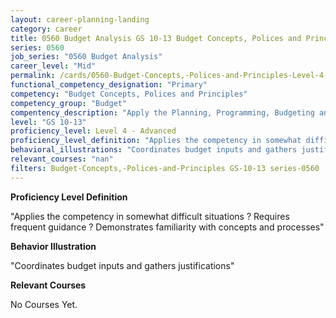 ```yaml
---
layout: career-planning-landing
category: career
title: 0560 Budget Analysis GS 10-13 Budget Concepts, Polices and Principles
series: 0560
job_series: "0560 Budget Analysis"
career_level: "Mid"
permalink: /cards/0560-Budget-Concepts,-Polices-and-Principles-Level-4---Advanced/
functional_competency_designation: "Primary"
competency: "Budget Concepts, Polices and Principles"
competency_group: "Budget"
compentency_description: "Apply the Planning, Programming, Budgeting and Execution (PPBE), fiscal law, policies, regulations, principles, standards and procedures to financial management activities."
level: "GS 10-13"
proficiency_level: Level 4 - Advanced
proficiency_level_definition: "Applies the competency in somewhat difficult situations ? Requires frequent guidance ? Demonstrates familiarity with concepts and processes"
behavioral_illustrations: "Coordinates budget inputs and gathers justifications"
relevant_courses: "nan"
filters: Budget-Concepts,-Polices-and-Principles GS-10-13 series-0560
---
```


<p><b>Proficiency Level Definition</b></p>
<p>"Applies the competency in somewhat difficult situations ? Requires frequent guidance ? Demonstrates familiarity with concepts and processes"</p>
<p><b>Behavior Illustration</b></p>
<p>"Coordinates budget inputs and gathers justifications"</p>
<p><b>Relevant Courses</b></p>
<div class="cfo-courses-outer"><div class="cfo-courses-inner">No Courses Yet.</div></div>
